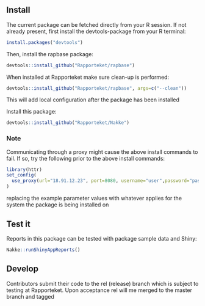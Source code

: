## Install
The current package can be fetched directly from your R session. If not already
present, first install the devtools-package from your R terminal:

```r
install.packages("devtools")
```

Then, install the rapbase package:

```r
devtools::install_github("Rapporteket/rapbase")
```

When installed at Rapporteket make sure clean-up is performed:

```r
devtools::install_github("Rapporteket/rapbase", args=c("--clean"))
```

This will add local configuration after the package has been installed

Install this package:

```r
devtools::install_github("Rapporteket/Nakke")
```
### Note
Communicating through a proxy might cause the above install commands to
fail. If so, try the following prior to the above install commands:

```r
library(httr)
set_config(
  use_proxy(url="18.91.12.23", port=8080, username="user",password="passwd")
)
```

replacing the example parameter values with whatever applies for the
system the package is being installed on

## Test it
Reports in this package can be tested with package sample data and Shiny:

```r
Nakke::runShinyAppReports()
```

## Develop
Contributors submit their code to the rel (release) branch which is
subject to testing at Rapporteket. Upon acceptance rel will me merged to
the master branch and tagged
